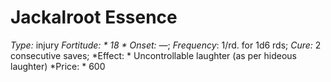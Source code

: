 ﻿---
name: Jackalroot Essence
type: injury
fortitude: 18
onset: —
frequency: 1/rd. for 1d6 rds
effect:
  "Uncontrollable laughter (as per hideous laughter)"
cure: 2 consecutive saves
price: 600
---

# Jackalroot Essence
 *Type:* injury
*Fortitude: * 18 * Onset:* —;  *Frequency*: 1/rd. for 1d6 rds;  *Cure:* 2 consecutive saves; 
*Effect: * Uncontrollable laughter (as per hideous laughter)
*Price: * 600